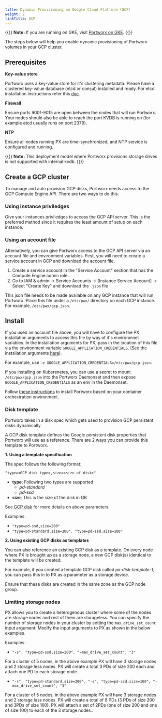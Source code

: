 ```yaml
---
title: Dynamic Provisioning on Google Cloud Platform (GCP)
weight: 2
linkTitle: GCP
---
```


{{<info>}}
**Note:** If you are running on GKE, visit [Portworx on GKE](/portworx-install-with-kubernetes/cloud/google-kubernetes-engine).
{{</info>}}

The steps below will help you enable dynamic provisioning of Portworx volumes in your GCP cluster.

## Prerequisites

**Key-value store**

Portworx uses a key-value store for it's clustering metadata. Please have a clustered key-value database (etcd or consul) installed and ready. For etcd installation instructions refer this [doc](/portworx-install-with-kubernetes/operate-and-maintain-on-kubernetes/etcd).

**Firewall**

Ensure ports 9001-9015 are open between the nodes that will run Portworx. Your nodes should also be able to reach the port KVDB is running on (for example etcd usually runs on port 2379).

**NTP**

Ensure all nodes running PX are time-synchronized, and NTP service is configured and running.

{{<info>}}
**Note:**
This deployment model where Portworx provisions storage drives is not supported with internal kvdb.
{{</info>}}

## Create a GCP cluster

To manage and auto provision GCP disks, Portworx needs access to the GCP Compute Engine API.   There are two ways to do this.

### Using instance priviledges

Give your instances priviledges to access the GCP API server.  This is the preferred method since it requires the least amount of setup on each instance.

### Using an account file

Alternatively, you can give Portworx access to the GCP API server via an account file and environment variables. First, you will need to create a service account in GCP and download the account file.

1. Create a service account in the "Service Account" section that has the Compute Engine admin role.
2. Go to IAM & admin  -> Service Accounts -> (Instance Service Account) -> Select "Create Key" and download the `.json` file

This json file needs to be made available on any GCP instance that will run Portworx.  Place this file under a `/etc/pwx/` directory on each GCP instance.  For example, `/etc/pwx/gcp.json`.

## Install

If you used an account file above, you will have to configure the PX installation arguments to access this file by way of it's environmnet variables.  In the installation arguments for PX, pass in the location of this file via the environment variable `GOOGLE_APPLICATION_CREDENTIALS`. (See the installation arguments [here](/install-with-other/docker/standalone/standalone-oci#installation-arguments-to-px)).

For example, use `-e GOOGLE_APPLICATION_CREDENTIALS=/etc/pwx/gcp.json`.

If you installing on Kuberenetes, you can use a secret to mount `/etc/pwx/gcp.json` into the Portworx Daemonset and then expose `GOOGLE_APPLICATION_CREDENTIALS` as an env in the Daemonset.

Follow [these instructions](./) to install Portworx based on your container orchestration environment.

### Disk template

Portworx takes in a disk spec which gets used to provision GCP persistent disks dynamically.

A GCP disk template defines the Google persistent disk properties that Portworx will use as a reference. There are 2 ways you can provide this template to Portworx.

**1. Using a template specification**

The spec follows the following format:
```text
"type=<GCP disk type>,size=<size of disk>"
```

* __type__: Following two types are supported
    * _pd-standard_
    * _pd-ssd_
* __size__: This is the size of the disk in GB

See [GCP disk](https://cloud.google.com/compute/docs/disks/) for more details on above parameters.

Examples:

* `"type=pd-ssd,size=200"`
* `"type=pd-standard,size=200", "type=pd-ssd,size=100"`


**2. Using existing GCP disks as templates**

You can also reference an existing GCP disk as a template. On every node where PX is brought up as a storage node, a new GCP disk(s) identical to the template will be created.

For example, if you created a template GCP disk called _px-disk-template-1_, you can pass this in to PX as a parameter as a storage device.

Ensure that these disks are created in the same zone as the GCP node group.

### Limiting storage nodes

PX allows you to create a heterogenous cluster where some of the nodes are storage nodes and rest of them are storageless. You can specify the number of storage nodes in your cluster by setting the ```max_drive_set_count``` input argument.
Modify the input arguments to PX as shown in the below examples.

Examples:

* `"-s", "type=pd-ssd,size=200", "-max_drive_set_count", "3"`

For a cluster of 5 nodes, in the above example PX will have 3 storage nodes and 2 storage less nodes. PX will create a total 3 PDs of size 200 each and attach one PD to each storage node.

* `"-s", "type=pd-standard,size=200", "-s", "type=pd-ssd,size=100", "-max_drive_set_count", "3"`

For a cluster of 5 nodes, in the above example PX will have 3 storage nodes and 2 storage less nodes. PX will create a total of 6 PDs (3 PDs of size 200 and 3PDs of size 100). PX will attach a set of 2PDs (one of size 200 and one of size 100) to each of the 3 storage nodes..
